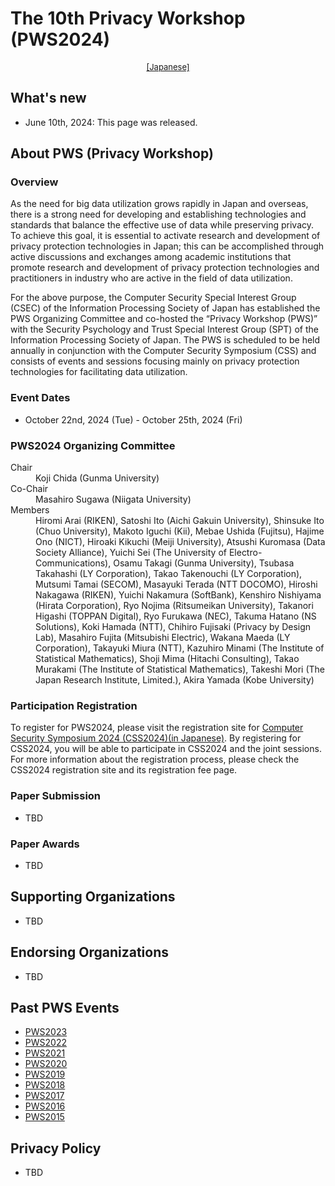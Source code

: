# The 10th Privacy Workshop (PWS2024)
<div style="text-align: center;">
 <font size="2">
  <a href="./index.html">[Japanese]</a>
 </font>
</div>

## What's new
- June 10th, 2024: This page was released.

## About PWS (Privacy Workshop)
### Overview
As the need for big data utilization grows rapidly in Japan and overseas, there is a strong need for developing and establishing technologies and standards that balance the effective use of data while preserving privacy. To achieve this goal, it is essential to activate research and development of privacy protection technologies in Japan; this can be accomplished through active discussions and exchanges among academic institutions that promote research and development of privacy protection technologies and practitioners in industry who are active in the field of data utilization.

For the above purpose, the Computer Security Special Interest Group (CSEC) of the Information Processing Society of Japan has established the PWS Organizing Committee and co-hosted the “Privacy Workshop (PWS)” with the Security Psychology and Trust Special Interest Group (SPT) of the Information Processing Society of Japan. The PWS is scheduled to be held annually in conjunction with the Computer Security Symposium (CSS) and consists of events and sessions focusing mainly on privacy protection technologies for facilitating data utilization.

### Event Dates
- October 22nd, 2024 (Tue) - October 25th, 2024 (Fri)

### PWS2024 Organizing Committee
<dl>
 <dt>Chair</dt>
  <dd>Koji Chida (Gunma University)</dd>
 <dt>Co-Chair</dt>
  <dd>Masahiro Sugawa (Niigata University)</dd>
 <dt>Members</dt>
  <dd>
   Hiromi Arai (RIKEN), Satoshi Ito (Aichi Gakuin University), Shinsuke Ito (Chuo University), Makoto Iguchi (Kii), Mebae Ushida (Fujitsu), Hajime Ono (NICT), Hiroaki Kikuchi (Meiji University), Atsushi Kuromasa (Data Society Alliance), Yuichi Sei (The University of Electro-Communications), Osamu Takagi (Gunma University), Tsubasa Takahashi (LY Corporation), Takao Takenouchi (LY Corporation), Mutsumi Tamai (SECOM), Masayuki Terada (NTT DOCOMO), Hiroshi Nakagawa (RIKEN), Yuichi Nakamura (SoftBank), Kenshiro Nishiyama (Hirata Corporation), Ryo Nojima (Ritsumeikan University), 
    Takanori Higashi (TOPPAN Digital), Ryo Furukawa (NEC), Takuma Hatano (NS Solutions), 
    Koki Hamada (NTT), Chihiro Fujisaki (Privacy by Design Lab), Masahiro Fujita (Mitsubishi Electric), 
    Wakana Maeda (LY Corporation), Takayuki Miura (NTT), Kazuhiro Minami (The Institute of Statistical Mathematics), 
    Shoji Mima (Hitachi Consulting), Takao Murakami (The Institute of Statistical Mathematics), Takeshi Mori (The Japan Research Institute, Limited.), Akira Yamada (Kobe University)
  </dd>
</dl>

### Participation Registration
To register for PWS2024, please visit the registration site for [Computer Security Symposium 2024 (CSS2024)(in Japanese)](https://www.iwsec.org/css/2024/). By registering for CSS2024, you will be able to participate in CSS2024 and the joint sessions.  
For more information about the registration process, please check the CSS2024 registration site and its registration fee page.

### Paper Submission
- TBD

### Paper Awards
- TBD

## Supporting Organizations
- TBD

## Endorsing Organizations
- TBD

## Past PWS Events
- [PWS2023](https://www.iwsec.org/pws/2023/)
- [PWS2022](https://www.iwsec.org/pws/2022/)
- [PWS2021](https://www.iwsec.org/pws/2021/)
- [PWS2020](https://www.iwsec.org/pws/2020/)
- [PWS2019](https://www.iwsec.org/pws/2019/)
- [PWS2018](https://www.iwsec.org/pws/2018/)
- [PWS2017](https://www.iwsec.org/pws/2017/)
- [PWS2016](https://www.iwsec.org/pws/2016/)
- [PWS2015](https://www.iwsec.org/pws/2015/)

## Privacy Policy
- TBD
